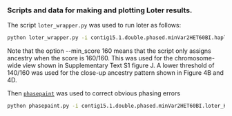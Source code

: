 
### Scripts and data for making and plotting Loter results.

The script `loter_wrapper.py` was used to run loter as follows:

```bash
python loter_wrapper.py -i contig15.1.double.phased.minVar2HET60BI.haplo_count.tsv.gz -o contig15.1.double.phased.minVar2HET60BI.loter_K4_160noext.tsv.gz -g A SM21TS03,SM21TS05,SM21TS16,SM21TS33,SM21TS34,SM21TS35,SM21TS36 -g B SM15W61,SM15W66,SM15W69,SM15W72,SM15W74,SM18W01 -g C SM16N01,SM16N04,SM16N05,SM16N06,SM16N20,SM16N37 -g D SM21SP06,SM21SP09 --haploidify_IDs --min_score 160 --threads 10
```

Note that the option --min_score 160 means that the script only assigns ancestry when the score is 160/160. This was used for the chromosome-wide view shown in Supplementary Text S1 figure J. A lower threshold of 140/160 was used for the close-up ancestry pattern shown in Figure 4B and 4D.

Then [`phasepaint`](https://github.com/simonhmartin/phasepaint) was used to correct obvious phasing errors

```bash
python phasepaint.py -i contig15.1.double.phased.minVar2HET60BI.loter_K4_160noext.tsv.gz -o contig15.1.double.phased.minVar2HET60BI.loter_K4_160noext.phasepaint_I20.tsv.gz --threads 20 --max_iterations 20
```
